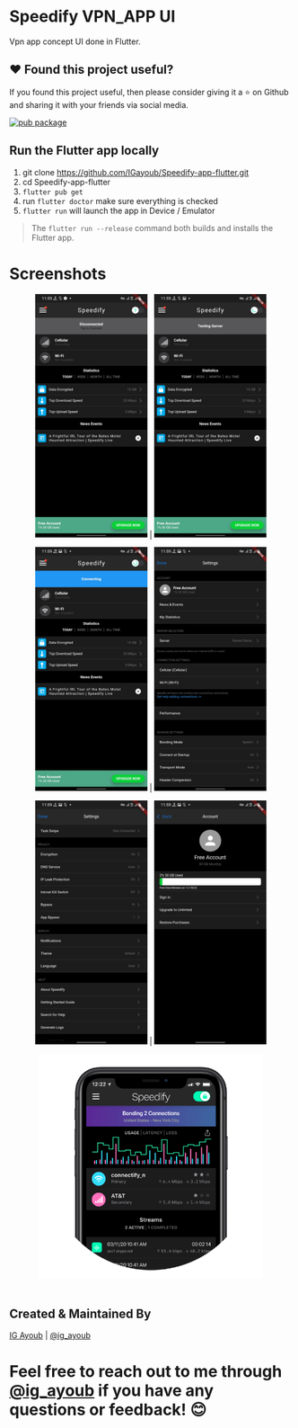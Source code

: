 # Speedify VPN_APP UI

Vpn app concept UI done in Flutter.

## ❤️ Found this project useful?
If you found this project useful, then please consider giving it a ⭐️ on Github and sharing it with your friends via social media.

[![pub package](https://img.shields.io/badge/platform-flutter-blue.svg)](https://github.com/IGayoub/Speedify-app-flutter)

## Run the Flutter app locally
1. git clone https://github.com/IGayoub/Speedify-app-flutter.git
1. cd Speedify-app-flutter
1. `flutter pub get`
1. run `flutter doctor` make sure everything is checked
1. `flutter run` will launch the app in Device / Emulator

> The `flutter run --release` command both builds and installs the Flutter app.




# Screenshots
<p align="center">
<img src="assets/Screen/Screen1.jpg" width="200px"> |
<img src="assets/Screen/Screen2.jpg" width="200px">
</p>
<p align="center">
<img src="assets/Screen/Screen3.jpg" width="200px"> |
<img src="assets/Screen/Screen4.jpg" width="200px">
</p>
<p align="center">
<img src="assets/Screen/Screen5.jpg" width="200px"> |
<img src="assets/Screen/Screen6.jpg" width="200px">
</p>
<div align="center"><img src="assets/Screen/Speedify.png" width="400px"></div>
<br>

## Created & Maintained By
[IG Ayoub](https://github.com/IGayoub) | [@ig_ayoub](https://twitter.com/ig_ayoub)

Feel free to reach out to me through [@ig_ayoub](https://twitter.com/ig_ayoub) if you have any questions or feedback! 😊
=
